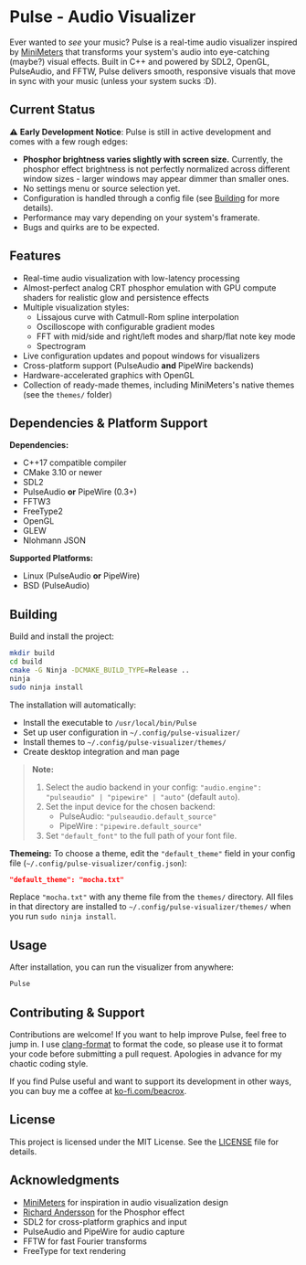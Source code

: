 # Pulse - Audio Visualizer

Ever wanted to *see* your music? Pulse is a real-time audio visualizer inspired by [MiniMeters](https://minimeters.app/) that transforms your system's audio into eye-catching (maybe?) visual effects. Built in C++ and powered by SDL2, OpenGL, PulseAudio, and FFTW, Pulse delivers smooth, responsive visuals that move in sync with your music (unless your system sucks :D).

## Current Status

⚠️ **Early Development Notice**: Pulse is still in active development and comes with a few rough edges:

- **Phosphor brightness varies slightly with screen size.** Currently, the phosphor effect brightness is not perfectly normalized across different window sizes - larger windows may appear dimmer than smaller ones.
- No settings menu or source selection yet.
- Configuration is handled through a config file (see [Building](#building) for more details).
- Performance may vary depending on your system's framerate.
- Bugs and quirks are to be expected.

## Features

- Real-time audio visualization with low-latency processing
- Almost-perfect analog CRT phosphor emulation with GPU compute shaders for realistic glow and persistence effects
- Multiple visualization styles:
	- Lissajous curve with Catmull-Rom spline interpolation
	- Oscilloscope with configurable gradient modes
	- FFT with mid/side and right/left modes and sharp/flat note key mode
	- Spectrogram
- Live configuration updates and popout windows for visualizers
- Cross-platform support (PulseAudio **and** PipeWire backends)
- Hardware-accelerated graphics with OpenGL
- Collection of ready-made themes, including MiniMeters's native themes (see the `themes/` folder)

## Dependencies & Platform Support

**Dependencies:**
- C++17 compatible compiler
- CMake 3.10 or newer
- SDL2
- PulseAudio **or** PipeWire (0.3+)
- FFTW3
- FreeType2
- OpenGL
- GLEW
- Nlohmann JSON

**Supported Platforms:**
- Linux (PulseAudio **or** PipeWire)
- BSD (PulseAudio)

## Building

Build and install the project:

```bash
mkdir build
cd build
cmake -G Ninja -DCMAKE_BUILD_TYPE=Release ..
ninja
sudo ninja install
```

The installation will automatically:
- Install the executable to `/usr/local/bin/Pulse`
- Set up user configuration in `~/.config/pulse-visualizer/`
- Install themes to `~/.config/pulse-visualizer/themes/`
- Create desktop integration and man page

> **Note:**
> 1. Select the audio backend in your config: `"audio.engine": "pulseaudio" | "pipewire" | "auto"` (default `auto`).
> 2. Set the input device for the chosen backend:
>    - PulseAudio: `"pulseaudio.default_source"`
>    - PipeWire  : `"pipewire.default_source"`
> 3. Set `"default_font"` to the full path of your font file.

**Themeing:** To choose a theme, edit the `"default_theme"` field in your config file (`~/.config/pulse-visualizer/config.json`):

```json
"default_theme": "mocha.txt"
```

Replace `"mocha.txt"` with any theme file from the `themes/` directory. All files in that directory are installed to `~/.config/pulse-visualizer/themes/` when you run `sudo ninja install`.

## Usage

After installation, you can run the visualizer from anywhere:

```bash
Pulse
```
## Contributing & Support

Contributions are welcome! If you want to help improve Pulse, feel free to jump in. I use [clang-format](https://clang.llvm.org/docs/ClangFormat.html) to format the code, so please use it to format your code before submitting a pull request. Apologies in advance for my chaotic coding style.

If you find Pulse useful and want to support its development in other ways, you can buy me a coffee at [ko-fi.com/beacrox](https://ko-fi.com/beacrox).

## License

This project is licensed under the MIT License. See the [LICENSE](LICENSE) file for details.

## Acknowledgments

- [MiniMeters](https://minimeters.app/) for inspiration in audio visualization design
- [Richard Andersson](https://richardandersson.net/?p=350) for the Phosphor effect
- SDL2 for cross-platform graphics and input
- PulseAudio and PipeWire for audio capture
- FFTW for fast Fourier transforms
- FreeType for text rendering
